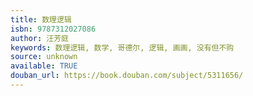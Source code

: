 ```yaml
---
title: 数理逻辑
isbn: 9787312027086
author: 汪芳庭
keywords: 数理逻辑, 数学, 哥德尔, 逻辑, 画画, 没有但不购
source: unknown
available: TRUE
douban_url: https://book.douban.com/subject/5311656/
---
```

